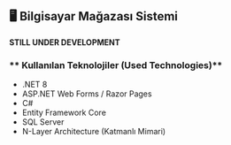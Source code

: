 ## 🖥 Bilgisayar Mağazası Sistemi

**STILL UNDER DEVELOPMENT**  

### ** Kullanılan Teknolojiler (Used Technologies)**
- .NET 8  
- ASP.NET Web Forms / Razor Pages  
- C#  
- Entity Framework Core  
- SQL Server  
- N-Layer Architecture (Katmanlı Mimari)  
